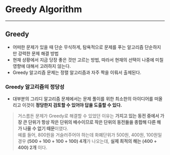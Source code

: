 # Greedy Algorithm
---
## **Greedy**
- 어떠한 문제가 있을 때 단순 무식하게, 탐욕적으로 문제를 푸는 알고리즘 단순하지만 강력한 문제 해결 방법
- 현재 상황에서 지금 당장 좋은 것만 고르는 방법, 따라서 현재의 선택이 나중에 미칠 영향에 대해서 고려하지 않는다.
- Greedy 알고리즘 문제는 정렬 알고리즘과 자주 짝을 이뤄서 출제된다.

### Greedy 알고리즘의 정당성
- 대부분의 그리디 알고리즘 문제에서는 문제 풀이를 위한 최소한의 아이디어를 떠올리고 이것이 **정당한지 검토할 수 있어야 답을 도출할 수 있다.**

>거스름돈 문제가 Greedy로 해결할 수 있었던 이유는 **가지고 있는 동전 중에서 가장 큰 단위가 항상 작은 단위의 배수이므로
작은 단위의 동전들을 종합해 다른 해가 나올 수 없기 때문**이였다.  
예를 들어, 800원을 거슬러주어야 하는데 화폐단위가 500원, 400원, 100원일 경우 **(500 + 100 + 100 + 100) 4개**가 나오는데,
**실제 최적의 해는 (400 + 400) 2개** 이다.

